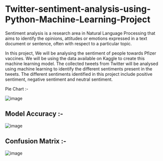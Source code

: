 # Twitter-sentiment-analysis-using-Python-Machine-Learning-Project
Sentiment analysis is a research area in Natural Language Processing that aims to identify the opinions, attitudes or emotions expressed in a text document or sentence,
often with respect to a particular topic.

In this project, We will be analysing the sentiment of people towards Pfizer vaccines. We will be using the data available on Kaggle to create this machine learning model. The collected tweets from Twitter will be analysed using machine learning to identify the different sentiments present in the tweets. The different sentiments identified in this project include positive sentiment, negative sentiment and neutral sentiment.

Pie Chart :-

![image](https://user-images.githubusercontent.com/114472293/212365511-11aafbf7-20d2-467b-9fbc-140fe184d3ec.png)

## Model Accuracy :-

![image](https://user-images.githubusercontent.com/114472293/212365936-a44e19bc-b06d-43a3-9fe6-9a391670845a.png)

## Confusion Matrix :-

![image](https://user-images.githubusercontent.com/114472293/212366029-ec25f4b0-b657-4bc2-a03e-1450a31fca7c.png)
